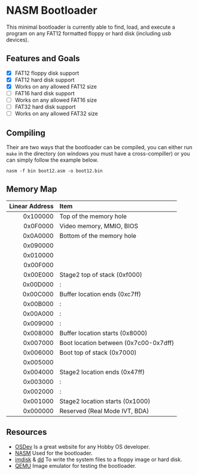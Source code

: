 # NASM Bootloader
This minimal bootloader is currently able to find, load, and execute
a program on any FAT12 formatted floppy or hard disk (including usb devices).

## Features and Goals
- [x] FAT12 floppy disk support
- [x] FAT12 hard disk support
- [x] Works on any allowed FAT12 size
- [ ] FAT16 hard disk support
- [ ] Works on any allowed FAT16 size
- [ ] FAT32 hard disk support
- [ ] Works on any allowed FAT32 size

## Compiling
Their are two ways that the bootloader can be compiled, you can either run
`make` in the directory (on windows you must have a cross-compiller) or you
can simply follow the example below.
```batch
nasm -f bin boot12.asm -o boot12.bin
```

## Memory Map
| Linear Address | Item                       |
| -------------: | :-------------------------------- |
|        0x100000 | Top of the memory hole |
|        0x0F0000 | Video memory, MMIO, BIOS |
|        0x0A0000 | Bottom of the memory hole |
|        0x090000 | |
|        0x010000 | |
|        0x00F000 | |
|        0x00E000 | Stage2 top of stack (0xf000) |
|        0x00D000 | : |
|        0x00C000 | Buffer location ends (0xc7ff) |
|        0x00B000 | : |
|        0x00A000 | : |
|        0x009000 | : |
|        0x008000 | Buffer location starts (0x8000) |
|        0x007000 | Boot location between  (0x7c00-0x7dff) |
|        0x006000 | Boot top of stack (0x7000)|
|        0x005000 | |
|        0x004000 | Stage2 location ends (0x47ff) |
|        0x003000 | : |
|        0x002000 | : |
|        0x001000 | Stage2 location starts (0x1000) |
        0x000000 | Reserved (Real Mode IVT, BDA) |

## Resources
* [OSDev] Is a great website for any Hobby OS developer.
* [NASM] Used for the bootloader.
* [imdisk] & [dd] To write the system files to a floppy image or hard disk.
* [QEMU] Image emulator for testing the bootloader.

[QEMU]:   http://www.qemu.org/
[imdisk]: http://www.ltr-data.se/opencode.html/
[dd]:     http://uranus.chrysocome.net/linux/rawwrite/dd-old.htm
[OSDev]:  http://wiki.osdev.org/Main_Page
[NASM]:   http://www.nasm.us/index.php